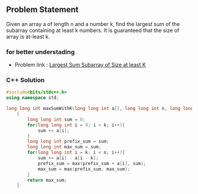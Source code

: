 ## Problem Statement

Given an array a of length n and a number k, find the largest sum of the subarray containing at least k numbers. It is guaranteed that the size of array is at-least k.


### for better understading
- Problem link : [Largest Sum Subarray of Size at least K](https://www.geeksforgeeks.org/problems/largest-sum-subarray-of-size-at-least-k3121/1?page=1&category=sliding-window&status=solved&sortBy=difficulty)

### C++ Solution

```cpp
#include<bits/stdc++.h>
using namespace std;

long long int maxSumWithK(long long int a[], long long int n, long long int k) 
    {
        long long int sum = 0;
        for(long long int i = 0; i < k; i++){
            sum += a[i];
        }
        long long int prefix_sum = sum;
        long long int max_sum = sum;
        for(long long int i = k; i < n; i++){
            sum += a[i] - a[i - k];
            prefix_sum = max(prefix_sum + a[i], sum);
            max_sum = max(prefix_sum, max_sum);
        }
        return max_sum;
    }
```